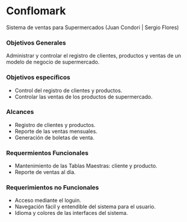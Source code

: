 # Conflomark
Sistema de ventas para Supermercados (Juan Condori | Sergio Flores)

### Objetivos Generales
Administrar y controlar el registro de clientes, productos y ventas de un modelo de negocio de supermercado.

### Objetivos específicos
* Control del registro de clientes y productos.
* Controlar las ventas de los productos de supermercado.

### Alcances
* Registro de clientes y productos.
* Reporte de las ventas mensuales.
* Generación de boletas de venta.

### Requermientos Funcionales
* Mantenimiento de las Tablas Maestras: cliente y producto.
* Reporte de ventas al día.

### Requerimientos no Funcionales
* Acceso mediante el loguin.
* Navegación fácil y entendible del sistema para el usuario.
* Idioma y colores de las interfaces del sistema.
